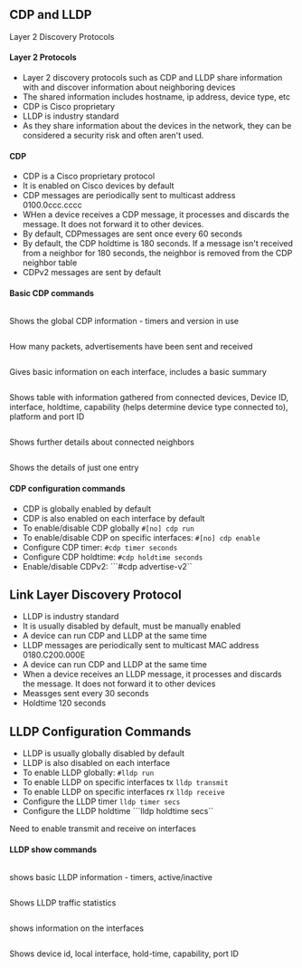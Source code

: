 ## CDP and LLDP

Layer 2 Discovery Protocols


#### Layer 2 Protocols

- Layer 2 discovery protocols such as CDP and LLDP share information with and discover information about neighboring devices
- The shared information includes hostname, ip address, device type, etc
- CDP is Cisco proprietary
- LLDP is industry standard
- As they share information about the devices in the network, they can be considered a security risk and often aren't used. 

#### CDP
* CDP is a Cisco proprietary protocol
* It is enabled on Cisco devices by default
* CDP messages are periodically sent to multicast address 0100.0ccc.cccc
* WHen a device receives a CDP message, it processes and discards the message. It does not forward it to other devices.
* By default, CDPmessages are sent once every 60 seconds
* By default, the CDP holdtime is 180 seconds. If a message isn't received from a neighbor for 180 seconds, the neighbor is removed from the CDP neighbor table
* CDPv2 messages are sent by default

#### Basic CDP commands
```show cdp
```
Shows the global CDP information - timers and version in use
```show cdp traffic
```
How many packets, advertisements have been sent and received
```show cdp interface
```
Gives basic information on each interface, includes a basic summary
```show cdp neighbors
```
Shows table with information gathered from connected devices, Device ID, interface, holdtime, capability (helps determine device type connected to), platform and port ID
```show cdp neighbors detail
```
Shows further details about connected neighbors
```show cdp entry R2
```
Shows the details of just one entry

#### CDP configuration commands

* CDP is globally enabled by default
* CDP is also enabled on each interface by default
* To enable/disable CDP globally ```#[no] cdp run```
* To enable/disable CDP on specific interfaces: ```#[no] cdp enable```
* Configure CDP timer: ```#cdp timer seconds```
* Configure CDP holdtime: ```#cdp holdtime seconds```
* Enable/disable CDPv2: ```#cdp advertise-v2``


## Link Layer Discovery Protocol

- LLDP is industry standard 
- It is usually disabled by default, must be manually enabled
- A device can run CDP and LLDP at the same time
- LLDP messages are periodically sent to multicast MAC address 0180.C200.000E
- A device can run CDP and LLDP at the same time
- When a device receives an LLDP message, it processes and discards the message. It does not forward it to other devices
- Meassges sent every 30 seconds
- Holdtime 120 seconds


## LLDP Configuration Commands
* LLDP is usually globally disabled by default
* LLDP is also disabled on each interface
* To enable LLDP globally: ```#lldp run```
* To enable LLDP on specific interfaces tx ```lldp transmit```
* To enable LLDP on specific interfaces rx ```lldp receive```
* Configure the LLDP timer ```lldp timer secs```
* Configure the LLDP holdtime ```lldp holdtime secs``

Need to enable transmit and receive on interfaces

#### LLDP show commands

```#show lldp
```
shows basic LLDP information - timers, active/inactive

```show lldp traffic
```
Shows LLDP traffic statistics

```show lldp interface
```
shows information on the interfaces

```show lldp neighbors
```
Shows device id, local interface, hold-time, capability, port ID












